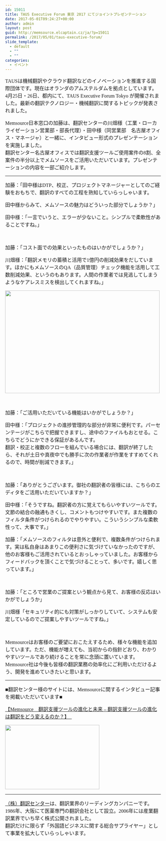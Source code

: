 ```yaml
---
id: 15011
title: TAUS Executive Forum 東京 2017 にてジョイントプレゼンテーション
date: 2017-05-01T09:24:27+00:00
author: admin
layout: post
guid: http://memsource.elcaptain.cz/ja/?p=15011
permalink: /2017/05/01/taus-executive-forum/
slide_template:
  - default
  - ""
  - ""
categories:
  - イベント
---
```

<div style="font-family: 'メイリオ', Meiryo, 'ヒラギノ角ゴ Pro W3'; font-size: medium;">
  <p>
    TAUSは機械翻訳やクラウド翻訳などのイノベーションを推進する国際団体です。現在はオランダのアムステルダムを拠点としています。<br /> 4月25日・26日、都内にて、TAUS Executive Forum Tokyo が開催されました。最新の翻訳テクノロジー・機械翻訳に関するトピックが発表されました。
  </p>
  
  <p>
    Memsource日本窓口の加藤は、翻訳センターの川畑様（工業・ローカライゼーション営業部・部長代理）・田中様（同営業部　名古屋オフィス・マネージャ）と一緒に、インタビュー形式のプレゼンテーションを実施しました。<br /> 翻訳センター名古屋オフィスでは翻訳支援ツールご使用案件の8割、全案件の半分以上でメムソースをご活用いただいています。プレゼンテーションの内容を一部ご紹介します。
  </p>
  
  <p>
    <!--more-->
  </p>
  
  <hr />
  
  <p>
    加藤：「田中様はDTP、校正、プロジェクトマネージャーとしてのご経験をおもちで、翻訳のすべての工程を熟知していらっしゃいます。
  </p>
  
  <p>
    田中様からみて、メムソースの魅力はどういった部分でしょうか？」
  </p>
  
  <p>
    田中様：「一言でいうと、エラーが少ないこと。シンプルで柔軟性があることですね。」
  </p>
  
  <p>
    &nbsp;
  </p>
  
  <p>
    加藤：「コスト面での効果といったものはいかがでしょうか？」
  </p>
  
  <p>
    川畑様：「翻訳メモリの蓄積と活用で1億円の削減効果をだしています。ほかにもメムソースのQA（品質管理）チェック機能を活用して工数削減効果、というのもあります。人間の作業者では見逃してしまうようなケアレスミスを検出してくれますね。」
  </p>
  
  <p>
    <a href="http://www.memsource.com/wp-content/uploads/2017/05/TAUS-Executive-TOKYO.jpg"><img class="alignnone wp-image-15012" src="http://www.memsource.com/wp-content/uploads/2017/05/TAUS-Executive-TOKYO-300x199.jpg" alt="" width="500" height="332" data-id="15012" /></a>
  </p>
  
  <p>
    &nbsp;
  </p>
  
  <p>
    加藤：「ご活用いただいている機能はいかがでしょうか？」
  </p>
  
  <p>
    田中様：「プロジェクトの進捗管理的な部分が非常に便利です。パーセンテージがこちらで把握できますし、途中のファイルもおとせる。こちらでどうにかできる保証があるんです。<br /> 翻訳・校正と複数のフローを組んでいる場合には、翻訳が終了したら、それが土日や真夜中でも勝手に次の作業者が作業をすすめてくれるので、時間が削減できます。」
  </p>
  
  <p>
    &nbsp;
  </p>
  
  <p>
    加藤：「ありがとうございます。御社の翻訳者の皆様には、こちらのエディタをご活用いただいていますか？」
  </p>
  
  <p>
    田中様：「そうですね。翻訳者の方に覚えてもらいやすいツールです。文節の結合の融通もきくし、コメントもつけやすいです。また複数のフィルタ条件がつけられるのでやりやすい。こういうシンプルな柔軟性って、大事です。」
  </p>
  
  <p>
    加藤：「メムソースのフィルタは意外と便利で、複数条件がつけられます。実は私自身はあまりこの便利さに気づけていなかったのですが、他のお客様もご活用されているとおっしゃっていました。お客様からフィードバックを頂くことで気づけることって、多いです。嬉しく思っています。」
  </p>
  
  <p>
    &nbsp;
  </p>
  
  <p>
    加藤：「ところで営業のご提案という観点から見て、お客様の反応はいかがでしょうか」
  </p>
  
  <p>
    川畑様「セキュリティ的にも対策がしっかりしていて、システムも安定しているのでご提案しやすいツールですね。」
  </p>
  
  <p>
    &nbsp;
  </p>
  
  <p>
    Memsourceはお客様のご要望におこたえするため、様々な機能を追加しています。ただ、機能が増えても、当初からの指針どおり、わかりやすいツールであり続けることを常に念頭に置いています。Memsource社は今後も皆様の翻訳業務の効率化にご利用いただけるよう、開発を進めていきたいと思います。
  </p>
  
  <hr />
  
  <p>
    ■翻訳センター様のサイトには、Memsourceに関するインタビュー記事を掲載いただいています■
  </p>
  
  <p>
    <a href="http://www.honyakuctr.com/special/memsource.php">【Memsource　翻訳支援ツールの進化と未来 &#8211; 翻訳支援ツールの進化は翻訳をどう変えるのか？】　</a>
  </p>
  
  <p>
    <a href="http://www.memsource.com/wp-content/uploads/2017/05/picture-with-honyaku-center.jpg"><img class="alignnone size-full wp-image-15024" src="http://www.memsource.com/wp-content/uploads/2017/05/picture-with-honyaku-center.jpg" alt="" width="305" height="208" data-id="15024" /></a>
  </p>
  
  <hr />
  
  <p>
    <a href="http://www.honyakuctr.com/">（株）翻訳センター</a>は、翻訳業界のリーディングカンパニーです。<br /> 1986年、大阪にて医薬専門の翻訳会社として設立。2006年には産業翻訳業界でいち早く株式公開されました。<br /> 翻訳だけに限らず「外国語ビジネスに関する総合サプライヤー」として事業を拡大していらっしゃいます。
  </p>
</div>